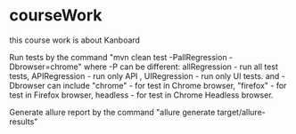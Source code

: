 # courseWork
this course work is about Kanboard

Run tests by the command "mvn clean test -PallRegression -Dbrowser=chrome"
where 
-P can be different: allRegression - run all test tests, APIRegression - run only API , UIRegression - run only UI tests.
and 
-Dbrowser can include "chrome" - for test in Chrome browser, "firefox" - for test in Firefox browser, headless - for test in Chrome Headless browser. 

Generate allure report by the command "allure generate target/allure-results"